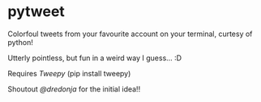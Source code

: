 # pytweet

Colorfoul tweets from your favourite account on your terminal, curtesy of python!

Utterly pointless, but fun in a weird way I guess...  :D

Requires _Tweepy_ (pip install tweepy)

Shoutout _@dredonja_ for the initial idea!!
